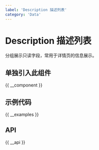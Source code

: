```yaml
---
label: 'Description 描述列表'
category: 'Data'
---
```


# Description 描述列表

分组展示只读字段，常用于详情页的信息展示。

## 单独引入此组件

{{ __component }}

## 示例代码

{{ __examples }}

## API

{{ __api }}